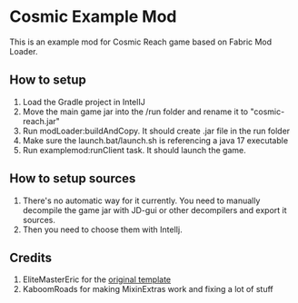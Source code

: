 # Cosmic Example Mod

This is an example mod for Cosmic Reach game based on Fabric Mod Loader.

## How to setup

1. Load the Gradle project in IntelIJ
2. Move the main game jar into the /run folder and rename it to "cosmic-reach.jar"
3. Run modLoader:buildAndCopy. It should create .jar file in the run folder
4. Make sure the launch.bat/launch.sh is referencing a java 17 executable
5. Run examplemod:runClient task. It should launch the game.

## How to setup sources

1. There's no automatic way for it currently. You need to manually decompile the game jar with JD-gui or other
   decompilers and export it sources.
2. Then you need to choose them with IntelIj.

## Credits

1. EliteMasterEric for the [original template](https://github.com/EliteMasterEric/HelloWorldFabric)
2. KaboomRoads for making MixinExtras work and fixing a lot of stuff
